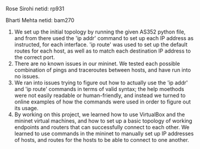 Rose Sirohi netid: rp931

Bharti Mehta netid: bam270

1. We set up the initial topology by running the given AS352 python file, and from there used the 'ip addr' command to set up each IP address as instructed, for each interface. 'ip route' was used to set up the default routes for each host, as well as to match each destination IP address to the correct port. 
2. There are no known issues in our mininet. We tested each possible combination of pings and traceroutes between hosts, and have run into no issues.
3. We ran into issues trying to figure out how to actually use the 'ip addr' and 'ip route' commands in terms of valid syntax; the help moethods were not easily readable or human-friendly, and instead we turned to online examples of how the commands were used in order to figure out its usage.
4. By working on this project, we learned how to use VirtualBox and the mininet virtual machines, and how to set up a basic topology of working endpoints and routers that can successfully connect to each other. We learned to use commands in the mininet to manually set up IP addresses of hosts, and routes for the hosts to be able to connect to one another. 
